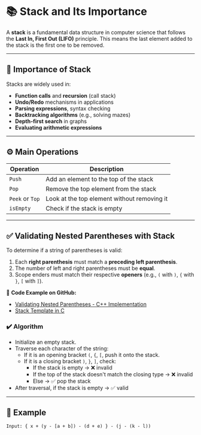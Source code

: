 # 📚 Stack and Its Importance

A **stack** is a fundamental data structure in computer science that follows the **Last In, First Out (LIFO)** principle. This means the last element added to the stack is the first one to be removed.

---

## 📌 Importance of Stack

Stacks are widely used in:

- **Function calls** and **recursion** (call stack)
- **Undo/Redo** mechanisms in applications
- **Parsing expressions**, syntax checking
- **Backtracking algorithms** (e.g., solving mazes)
- **Depth-first search** in graphs
- **Evaluating arithmetic expressions**

---

## ⚙️ Main Operations

| Operation       | Description                                 |
|----------------|---------------------------------------------|
| `Push`         | Add an element to the top of the stack      |
| `Pop`          | Remove the top element from the stack       |
| `Peek` or `Top`| Look at the top element without removing it |
| `isEmpty`      | Check if the stack is empty                 |

---

## ✅ Validating Nested Parentheses with Stack

To determine if a string of parentheses is valid:

1. Each **right parenthesis** must match a **preceding left parenthesis**.
2. The number of left and right parentheses must be **equal**.
3. Scope enders must match their respective **openers** (e.g., `(` with `)`, `{` with `}`, `[` with `]`).

🔗 **Code Example on GitHub:**  
- [Validating Nested Parentheses - C++ Implementation](https://github.com/0marwalied/Data-Structures-Book/blob/main/Stack/validatingNestedParentheses.cpp)  
- [Stack Template in C](https://github.com/0marwalied/Data-Structures-Book/blob/main/Stack/stackTemplateInC.c)

### ✔️ Algorithm

- Initialize an empty stack.
- Traverse each character of the string:
  - If it is an opening bracket `(`, `{`, `[`, push it onto the stack.
  - If it is a closing bracket `)`, `}`, `]`, check:
    - If the stack is empty → ❌ invalid
    - If the top of the stack doesn't match the closing type → ❌ invalid
    - Else → ✅ pop the stack
- After traversal, if the stack is empty → ✅ valid

---

## 🧪 Example

```text
Input: { x + (y - [a + b]) - (d + e) } - (j - (k - l))
